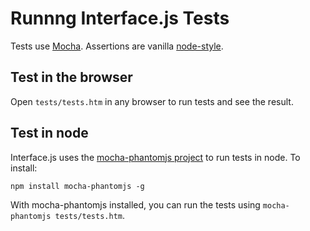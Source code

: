 # Runnng Interface.js Tests

Tests use [Mocha](https://mochajs.org). Assertions are vanilla [node-style](https://nodejs.org/api/assert.html).

## Test in the browser
Open `tests/tests.htm` in any browser to run tests and see the result.

## Test in node
Interface.js uses the [mocha-phantomjs project](https://github.com/nathanboktae/mocha-phantomjs) to run tests in node. To install:

```
npm install mocha-phantomjs -g
```

With mocha-phantomjs installed, you can run the tests using `mocha-phantomjs tests/tests.htm`. 
